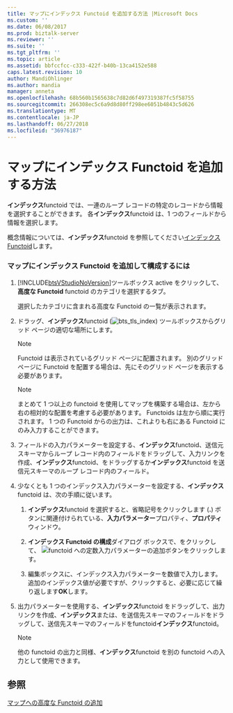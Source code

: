 ```yaml
---
title: マップにインデックス Functoid を追加する方法 |Microsoft Docs
ms.custom: ''
ms.date: 06/08/2017
ms.prod: biztalk-server
ms.reviewer: ''
ms.suite: ''
ms.tgt_pltfrm: ''
ms.topic: article
ms.assetid: bbfccfcc-c333-422f-b40b-13ca4152e588
caps.latest.revision: 10
author: MandiOhlinger
ms.author: mandia
manager: anneta
ms.openlocfilehash: 68b560b1565638c7d82d6f497319387fc5f58755
ms.sourcegitcommit: 266308ec5c6a9d8d80ff298ee6051b4843c5d626
ms.translationtype: MT
ms.contentlocale: ja-JP
ms.lasthandoff: 06/27/2018
ms.locfileid: "36976187"
---
```

# <a name="how-to-add-index-functoids-to-a-map"></a>マップにインデックス Functoid を追加する方法
**インデックス**functoid では、一連のループ レコードの特定のレコードから情報を選択することができます。 各**インデックス**functoid は、1 つのフィールドから情報を選択します。  
  
 概念情報については、**インデックス**functoid を参照してください[インデックス Functoid](../core/index-functoid.md)します。  
  
### <a name="to-add-the-index-functoid-to-a-map-and-configure-it"></a>マップにインデックス Functoid を追加して構成するには  
  
1. [!INCLUDE[btsVStudioNoVersion](../includes/btsvstudionoversion-md.md)]ツールボックス active をクリックして、**高度な Functoid** functoid のカテゴリを選択するタブ。  
  
    選択したカテゴリに含まれる高度な Functoid の一覧が表示されます。  
  
2. ドラッグ、**インデックス**functoid (![](../core/media/bts-tls-index.gif "bts_tls_index")) ツールボックスからグリッド ページの適切な場所にします。  
  
   > [!NOTE]
   >  Functoid は表示されているグリッド ページに配置されます。 別のグリッド ページに Functoid を配置する場合は、先にそのグリッド ページを表示する必要があります。  
  
   > [!NOTE]
   >  まとめて 1 つ以上の functoid を使用してマップを構築する場合は、左から右の相対的な配置を考慮する必要があります。 Functoids は左から順に実行されます。 1 つの Functoid からの出力は、これよりも右にある Functoid にのみ入力することができます。  
  
3. フィールドの入力パラメーターを設定する、**インデックス**functoid、送信元スキーマからループ レコード内のフィールドをドラッグして、入力リンクを作成、**インデックス**functoid、をドラッグするか**インデックス**functoid を送信元スキーマのループ レコード内のフィールド。  
  
4. 少なくとも 1 つのインデックス入力パラメーターを設定する、**インデックス**functoid は、次の手順に従います。  
  
   1.  **インデックス**functoid を選択すると、省略記号をクリックします (**.**) ボタンに関連付けられている、**入力パラメーター**プロパティ、**プロパティ**ウィンドウ。  
  
   2.  **インデックス Functoid の構成**ダイアログ ボックスで、をクリックして、 ![functoid への定数入力パラメーターの追加](../core/media/add-input-parameters.gif "Add_input_parameters")ボタンをクリックします。  
  
   3.  編集ボックスに、インデックス入力パラメーターを数値で入力します。 追加のインデックス値が必要ですが、クリックすると、必要に応じて繰り返します**OK**します。  
  
5. 出力パラメーターを使用する、**インデックス**functoid をドラッグして、出力リンクを作成、**インデックス**または、を送信先スキーマのフィールドをドラッグして、送信先スキーマのフィールドをfunctoid**インデックス**functoid。  
  
   > [!NOTE]
   >  他の functoid の出力と同様、**インデックス**functoid を別の functoid への入力として使用できます。  
  
## <a name="see-also"></a>参照  
 [マップへの高度な Functoid の追加](../core/adding-advanced-functoids-to-a-map.md)